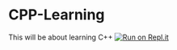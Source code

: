 # CPP-Learning
This will be about learning C++
[![Run on Repl.it](https://repl.it/badge/github/ebobocea/CPP-Learning)](https://repl.it/github/ebobocea/CPP-Learning)
